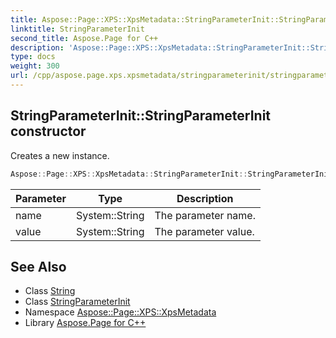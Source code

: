 ```yaml
---
title: Aspose::Page::XPS::XpsMetadata::StringParameterInit::StringParameterInit constructor
linktitle: StringParameterInit
second_title: Aspose.Page for C++
description: 'Aspose::Page::XPS::XpsMetadata::StringParameterInit::StringParameterInit constructor. Creates a new instance in C++.'
type: docs
weight: 300
url: /cpp/aspose.page.xps.xpsmetadata/stringparameterinit/stringparameterinit/
---
```

## StringParameterInit::StringParameterInit constructor


Creates a new instance.

```cpp
Aspose::Page::XPS::XpsMetadata::StringParameterInit::StringParameterInit(System::String name, System::String value)
```


| Parameter | Type | Description |
| --- | --- | --- |
| name | System::String | The parameter name. |
| value | System::String | The parameter value. |

## See Also

* Class [String](../../../system/string/)
* Class [StringParameterInit](../)
* Namespace [Aspose::Page::XPS::XpsMetadata](../../)
* Library [Aspose.Page for C++](../../../)
